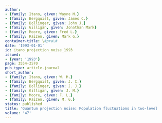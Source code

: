 ```yaml
---
author:
- {family: Itano, given: Wayne M.}
- {family: Bergquist, given: James C.}
- {family: Bollinger, given: John J.}
- {family: Gilligan, given: Jonathan Mark}
- {family: Moore, given: Fred L.}
- {family: Raizen, given: Mark G.}
container-title: \#pra\#
date: '1993-01-01'
id: itano_projection_noise_1993
issued:
- {year: '1993'}
page: 3554-3570
pub_type: article-journal
short_author:
- {family: Itano, given: W. M.}
- {family: Bergquist, given: J. C.}
- {family: Bollinger, given: J. J.}
- {family: Gilligan, given: J. M.}
- {family: Moore, given: F. L.}
- {family: Raizen, given: M. G.}
status: published
title: 'Quantum projection noise: Population fluctuations in two-level systems'
volume: '47'
---
```

